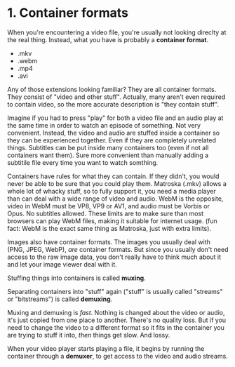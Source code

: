 # 1. Container formats

When you're encountering a video file, you're usually not looking direclty at the real thing. Instead, what you have is probably a **container format**.

- .mkv
- .webm
- .mp4
- .avi

Any of those extensions looking familiar? They are all container formats.
They consist of "video and other stuff". Actually, many aren't even required to contain video, so the more accurate description is "they contain stuff".

Imagine if you had to press "play" for both a video file and an audio play at the same time in order to watch an episode of something. Not very convenient. Instead, the video and audio are stuffed inside a container so they can be experienced together. Even if they are completely unrelated things.
Subtitles can be put inside many containers too (even if not all containers want them). Sure more convenient than manually adding a subtitile file every time you want to watch somthing.

Containers have rules for what they can contain. If they didn't, you would never be able to be sure that you could play them.
Matroska (.mkv) allows a whole lot of whacky stuff, so to fully support it, you need a media player than can deal with a wide range of video and audio.
WebM is the opposite, video in WebM must be VP8, VP9 or AV1, and audio must be Vorbis or Opus. No subtitles allowed. These limits are to make sure than most browsers can play WebM files, making it suitable for internet usage. (fun fact: WebM is the exact same thing as Matroska, just with extra limits).

Images also have container formats. The images you usually deal with (PNG, JPEG, WebP), *are* container formats. But since you usually don't need access to the raw image data, you don't really have to think much about it and let your image viewer deal with it.

Stuffing things into containers is called **muxing**.

Separating containers into "stuff" again ("stuff" is usually called "streams" or "bitstreams") is called **demuxing**.

Muxing and demuxing is *fast*. Nothing is changed about the video or audio, it's just copied from one place to another.
There's no quality loss.
But if you need to change the video to a different format so it fits in the container you are trying to stuff it into, *then* things get slow. And lossy.

When your video player starts playing a file, it begins by running the container through a **demuxer**, to get access to the video and audio streams.
